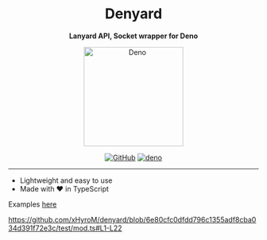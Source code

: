 <div align=center>

<h1>Denyard</h1>
<p><b>Lanyard API, Socket wrapper for Deno</b></p>

<img src="https://raw.githubusercontent.com/denolib/high-res-deno-logo/master/deno_hr_circle.svg" alt="Deno" style="width:200px;"/>

[![GitHub](https://img.shields.io/github/license/xHyroM/denyard)](https://github.com/xHyroM/denyard/blob/master/LICENSE)
[![deno](https://img.shields.io/badge/deno-v0.1.0-blue)](https://deno.land/x/denyard)

</div>

---

- Lightweight and easy to use
- Made with ❤️ in TypeScript  

Examples [here](./test/mod.ts)

https://github.com/xHyroM/denyard/blob/6e80cfc0dfdd796c1355adf8cba034d391f72e3c/test/mod.ts#L1-L22